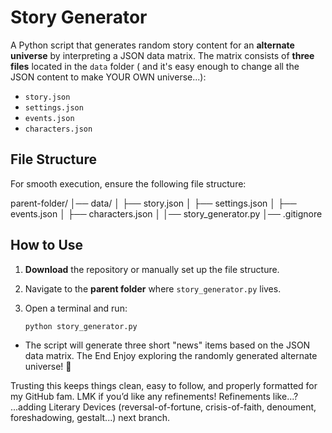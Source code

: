 # Story Generator

A Python script that generates random story content for an **alternate universe** by interpreting a JSON data matrix. 
The matrix consists of **three files** located in the `data` folder 
( and it's easy enough to change all the JSON content to make YOUR OWN universe...):
- `story.json`
- `settings.json`
- `events.json`
- `characters.json`

## **File Structure**
For smooth execution, ensure the following file structure:

parent-folder/
│── data/
│   ├── story.json
│   ├── settings.json
│   ├── events.json
│   ├── characters.json
│
│── story_generator.py
│── .gitignore

## **How to Use**
1. **Download** the repository or manually set up the file structure.
2. Navigate to the **parent folder** where `story_generator.py` lives.
3. Open a terminal and run:

   ```bash
   python story_generator.py

- The script will generate three short "news" items based on the JSON data matrix.
The End
Enjoy exploring the randomly generated alternate universe! 🚀

Trusting this keeps things clean, easy to follow, and properly formatted for my GitHub fam. LMK if you’d like any refinements! 
Refinements like...? ...adding Literary Devices (reversal-of-fortune, crisis-of-faith, denoument, foreshadowing, gestalt...) next branch. 
